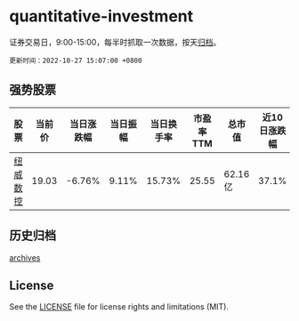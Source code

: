 # quantitative-investment

证券交易日，9:00-15:00，每半时抓取一次数据，按天[归档](archives)。

`更新时间：2022-10-27 15:07:00 +0800`

## 强势股票

|股票|当前价|当日涨跌幅|当日振幅|当日换手率|市盈率TTM|总市值|近10日涨跌幅|
|----|----|----|----|----|----|----|----|
|[纽威数控](https://xueqiu.com/S/SH688697)|19.03|-6.76%|9.11%|15.73%|25.55|62.16亿|37.1%|

## 历史归档

[archives](archives)

## License

See the [LICENSE](LICENSE) file for license rights and limitations (MIT).